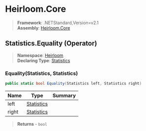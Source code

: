 # Heirloom.Core

> **Framework**: .NETStandard,Version=v2.1  
> **Assembly**: [Heirloom.Core][0]

## Statistics.Equality (Operator)

> **Namespace**: [Heirloom][0]  
> **Declaring Type**: [Statistics][1]

### Equality(Statistics, Statistics)

```cs
public static bool Equality(Statistics left, Statistics right)
```

| Name  | Type            | Summary |
|-------|-----------------|---------|
| left  | [Statistics][1] |         |
| right | [Statistics][1] |         |

> **Returns** - `bool`

[0]: ../../../Heirloom.Core.md
[1]: ../Statistics.md
